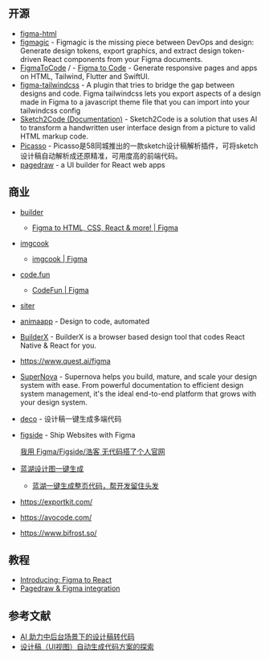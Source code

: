 ## 开源

- [figma-html](https://github.com/BuilderIO/figma-html)
- [figmagic](https://github.com/mikaelvesavuori/figmagic) - Figmagic is the missing piece between DevOps and design: Generate design tokens, export graphics, and extract design token-driven React components from your Figma documents.
- [FigmaToCode](https://github.com/bernaferrari/FigmaToCode) / - [Figma to Code](https://www.figma.com/community/plugin/842128343887142055/Figma-to-Code-(HTML%2C-Tailwind%2C-Flutter%2C-SwiftUI)) - Generate responsive pages and apps on HTML, Tailwind, Flutter and SwiftUI.
- [figma-tailwindcss](https://github.com/jan-dh/figma-tailwindcss/) - A plugin that tries to bridge the gap between designs and code. Figma tailwindcss lets you export aspects of a design made in Figma to a javascript theme file that you can import into your tailwindcss config
- [Sketch2Code (Documentation)](https://github.com/Microsoft/ailab/tree/master/Sketch2Code) - Sketch2Code is a solution that uses AI to transform a handwritten user interface design from a picture to valid HTML markup code.
- [Picasso](https://github.com/wuba/Picasso) - Picasso是58同城推出的一款sketch设计稿解析插件，可将sketch设计稿自动解析成还原精准，可用度高的前端代码。
- [pagedraw](https://github.com/Pagedraw/pagedraw) - a UI builder for React web apps

## 商业

- [builder](https://builder.io/)

    - [Figma to HTML, CSS, React & more! | Figma](https://www.figma.com/community/plugin/747985167520967365/Figma-to-HTML%2C-CSS%2C-React-%26-more!)

- [imgcook](https://www.imgcook.com)

    - [imgcook | Figma](https://www.figma.com/community/plugin/951438743886938495/imgcook)

- [code.fun](https://code.fun/)

    - [CodeFun | Figma](https://www.figma.com/community/plugin/1061186349406580230/CodeFun)

- [siter](https://app.siter.io/)
- [animaapp](https://www.animaapp.com/) - Design to code, automated
- [BuilderX](https://builderx.io/) - BuilderX is a browser based design tool that codes React Native & React for you.
- https://www.quest.ai/figma
- [SuperNova](https://www.supernova.io/) - Supernova helps you build, mature, and scale your design system with ease. From powerful documentation to efficient design system management, it's the ideal end-to-end platform that grows with your design system.
- [deco](https://deco-preview.jd.com/) - 设计稿一键生成多端代码
- [figside](https://figside.com/) - Ship Websites with Figma

    [我用 Figma/Figside/浩客 无代码搭了个人官网](https://sspai.com/post/78088)

- [蓝湖设计图一键生成](https://lanhuapp.com/dds?edm&utm_source=lanhu&utm_medium=mail&utm_campaign=dds&utm_term=20211129)

    - [蓝湖一键生成整页代码，帮开发留住头发](https://zhuanlan.zhihu.com/p/355970754)

- https://exportkit.com/
- https://avocode.com/
- https://www.bifrost.so/

## 教程

- [Introducing: Figma to React](https://www.figma.com/blog/introducing-figma-to-react/)
- [Pagedraw & Figma integration](https://medium.com/pagedraw/pagedraw-figma-integration-5f99090ec1d4)

## 参考文献

- [AI 助力中后台场景下的设计稿转代码](https://zhuanlan.zhihu.com/p/100806362)
- [设计稿（UI视图）自动生成代码方案的探索](https://tech.meituan.com/2021/03/25/ui2dsl-dsl2code.html)
